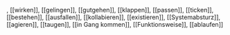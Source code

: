, [[wirken]], [[gelingen]], [[gutgehen]], [[klappen]], [[passen]], [[ticken]], [[bestehen]], [[ausfallen]], [[kollabieren]], [[existieren]], [[Systemabsturz]], [[agieren]], [[taugen]], [[in Gang kommen]], [[Funktionsweise]], [[ablaufen]]